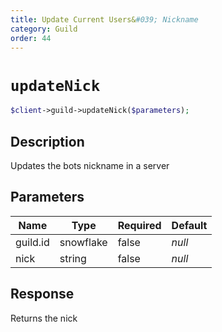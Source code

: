 ```yaml
---
title: Update Current Users&#039; Nickname
category: Guild
order: 44
---
```


# `updateNick`

```php
$client->guild->updateNick($parameters);
```

## Description

Updates the bots nickname in a server

## Parameters


Name | Type | Required | Default
--- | --- | --- | ---
guild.id | snowflake | false | *null*
nick | string | false | *null*

## Response

Returns the nick

